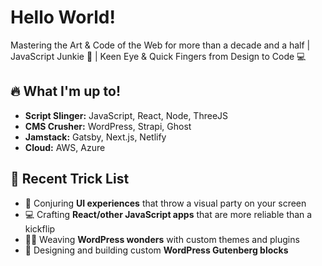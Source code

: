 # Hello World!
Mastering the Art & Code of the Web for more than a decade and a half | JavaScript Junkie 🧙 | Keen Eye & Quick Fingers from Design to Code 💻

## 🔥 What I'm up to!
- **Script Slinger:** JavaScript, React, Node, ThreeJS
- **CMS Crusher:** WordPress, Strapi, Ghost
- **Jamstack:** Gatsby, Next.js, Netlify
- **Cloud:** AWS, Azure

## 🚀 Recent Trick List
- 🎉 Conjuring **UI experiences** that throw a visual party on your screen
- 💻 Crafting **React/other JavaScript apps** that are more reliable than a kickflip
- 🧙‍♂️ Weaving **WordPress wonders** with custom themes and plugins
- 🚧 Designing and building custom **WordPress Gutenberg blocks**
